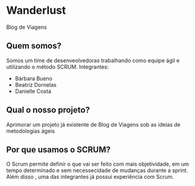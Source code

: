# Wanderlust
Blog de Viagens
## Quem somos?
Somos um time de desenveolvedoras trabalhando como equipe ágil e utilizando o método SCRUM. Integrantes:
- Bárbara Bueno
- Beatriz Dornelas
- Danielle Costa

## Qual o nosso projeto?
Aprimorar um projeto já existente de Blog de Viagens sob as ideias de metodologias ágeis

## Por que usamos o SCRUM?
O Scrum permite definir o que vai ser feito com mais objetividade, em um tempo determinado e sem necessecidade de mudanças durante a sprint. Além disso , uma das integrantes já possui experiência com Scrum.
